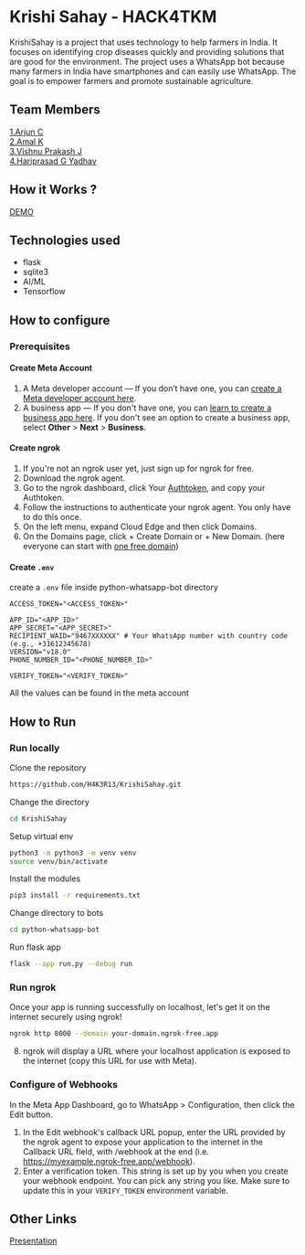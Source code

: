 
# Krishi Sahay - HACK4TKM

KrishiSahay is a project that uses technology to help farmers in India. It focuses on identifying crop diseases quickly and providing solutions that are good for the environment. The project uses a WhatsApp bot because many farmers in India have smartphones and can easily use WhatsApp. The goal is to empower farmers and promote sustainable agriculture.



## Team Members

[1.Arjun C](H4K3R13)  
[2.Amal K](amalkanhangad)  
[3.Vishnu Prakash J](vishnuprakash-777)  
[4.Hariprasad G Yadhav](HARI-G-YADHAV)


## How it Works ?

[DEMO](https://youtube.com/shorts/Z3PhrI99rhQ?feature=share)

## Technologies used

- flask
- sqlite3
- AI/ML
- Tensorflow

## How to configure

### Prerequisites

#### Create Meta Account

1. A Meta developer account — If you don’t have one, you can [create a Meta developer account here](https://developers.facebook.com/).
2. A business app — If you don't have one, you can [learn to create a business app here](https://developers.facebook.com/docs/development/create-an-app/). If you don't see an option to create a business app, select **Other** > **Next** > **Business**.

#### Create ngrok

1. If you're not an ngrok user yet, just sign up for ngrok for free.
2. Download the ngrok agent.
3. Go to the ngrok dashboard, click Your [Authtoken](https://dashboard.ngrok.com/get-started/your-authtoken), and copy your Authtoken.
4. Follow the instructions to authenticate your ngrok agent. You only have to do this once.
5. On the left menu, expand Cloud Edge and then click Domains.
6. On the Domains page, click + Create Domain or + New Domain. (here everyone can start with [one free domain](https://ngrok.com/blog-post/free-static-domains-ngrok-users))

#### Create `.env`

create a `.env` file inside python-whatsapp-bot directory

```env
ACCESS_TOKEN="<ACCESS_TOKEN>"

APP_ID="<APP_ID>"
APP_SECRET="<APP_SECRET>"
RECIPIENT_WAID="9467XXXXXX" # Your WhatsApp number with country code (e.g., +31612345678)
VERSION="v18.0"
PHONE_NUMBER_ID="<PHONE_NUMBER_ID>"

VERIFY_TOKEN="<VERIFY_TOKEN>"
```

All the values can be found in the meta account

## How to Run

### Run locally

Clone the repository

```bash
https://github.com/H4K3R13/KrishiSahay.git
```

Change the directory

```bash
cd KrishiSahay
```

Setup virtual env

```bash
python3 -m python3 -m venv venv
source venv/bin/activate
```

Install the modules

```bash
pip3 install -r requirements.txt
```

Change directory to bots

```bash
cd python-whatsapp-bot
```

Run flask app

```bash
flask --app run.py --debug run
```

### Run ngrok

Once your app is running successfully on localhost, let's get it on the internet securely using ngrok!

```bash
ngrok http 8000 --domain your-domain.ngrok-free.app
```

8. ngrok will display a URL where your localhost application is exposed to the internet (copy this URL for use with Meta).

### Configure of Webhooks

In the Meta App Dashboard, go to WhatsApp > Configuration, then click the Edit button.

1. In the Edit webhook's callback URL popup, enter the URL provided by the ngrok agent to expose your application to the internet in the Callback URL field, with /webhook at the end (i.e. https://myexample.ngrok-free.app/webhook).
2. Enter a verification token. This string is set up by you when you create your webhook endpoint. You can pick any string you like. Make sure to update this in your `VERIFY_TOKEN` environment variable.

## Other Links

[Presentation](https://drive.google.com/file/d/1jdGcqnBBMfPv0ovjnV8kqJdJP_kDLMHr/view?usp=sharing)

